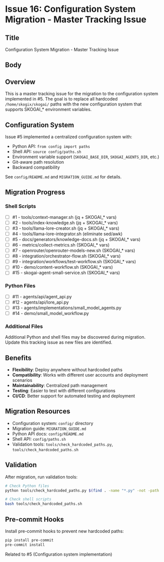 # Issue 16: Configuration System Migration - Master Tracking Issue

## Title
Configuration System Migration - Master Tracking Issue

## Body
## Overview
This is a master tracking issue for the migration to the configuration system implemented in #5. The goal is to replace all hardcoded `/home/skogix/skogai/` paths with the new configuration system that supports SKOGAI_* environment variables.

## Configuration System
Issue #5 implemented a centralized configuration system with:
- Python API: `from config import paths`
- Shell API: `source config/paths.sh`
- Environment variable support (`SKOGAI_BASE_DIR`, `SKOGAI_AGENTS_DIR`, etc.)
- Git-aware path resolution
- Backward compatibility

See `config/README.md` and `MIGRATION_GUIDE.md` for details.

## Migration Progress

### Shell Scripts
- [ ] #1 - tools/context-manager.sh (jq + SKOGAI_* vars)
- [ ] #2 - tools/index-knowledge.sh (jq + SKOGAI_* vars)
- [ ] #3 - tools/llama-lore-creator.sh (jq + SKOGAI_* vars)
- [ ] #4 - tools/llama-lore-integrator.sh (eliminate sed/awk)
- [ ] #5 - docs/generators/knowledge-docs.sh (jq + SKOGAI_* vars)
- [ ] #6 - metrics/collect-metrics.sh (SKOGAI_* vars)
- [ ] #7 - openrouter/openrouter-models-new.sh (SKOGAI_* vars)
- [ ] #8 - integration/orchestrator-flow.sh (SKOGAI_* vars)
- [ ] #9 - integration/workflows/test-workflow.sh (SKOGAI_* vars)
- [ ] #10 - demo/content-workflow.sh (SKOGAI_* vars)
- [ ] #15 - skogai-agent-small-service.sh (SKOGAI_* vars)

### Python Files
- [ ] #11 - agents/api/agent_api.py
- [ ] #12 - agents/api/lore_api.py
- [ ] #13 - agents/implementations/small_model_agents.py
- [ ] #14 - demo/small_model_workflow.py

### Additional Files
Additional Python and shell files may be discovered during migration. Update this tracking issue as new files are identified.

## Benefits
- **Flexibility**: Deploy anywhere without hardcoded paths
- **Compatibility**: Works with different user accounts and deployment scenarios
- **Maintainability**: Centralized path management
- **Testing**: Easier to test with different configurations
- **CI/CD**: Better support for automated testing and deployment

## Migration Resources
- Configuration system: `config/` directory
- Migration guide: `MIGRATION_GUIDE.md`
- Python API docs: `config/README.md`
- Shell API: `config/paths.sh`
- Validation tools: `tools/check_hardcoded_paths.py`, `tools/check_hardcoded_paths.sh`

## Validation
After migration, run validation tools:
```bash
# Check Python files
python tools/check_hardcoded_paths.py $(find . -name "*.py" -not -path "./lorefiles/*" -not -path "./MASTER_KNOWLEDGE*")

# Check shell scripts
bash tools/check_hardcoded_paths.sh
```

## Pre-commit Hooks
Install pre-commit hooks to prevent new hardcoded paths:
```bash
pip install pre-commit
pre-commit install
```

Related to #5 (Configuration system implementation)
